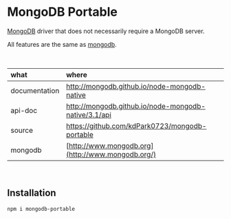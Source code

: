 # MongoDB Portable

[MongoDB](https://www.mongodb.com/) driver that does not necessarily require a MongoDB server.

All features are the same as [mongodb](https://www.npmjs.com/package/mongodb).

​    

| what          | where                                                |
| :------------ | :--------------------------------------------------- |
| documentation | http://mongodb.github.io/node-mongodb-native         |
| api-doc       | http://mongodb.github.io/node-mongodb-native/3.1/api |
| source        | https://github.com/kdPark0723/mongodb-portable       |
| mongodb       | [http://www.mongodb.org](http://www.mongodb.org/)    |

​    

## Installation

```shell
npm i mongodb-portable
```

​    

